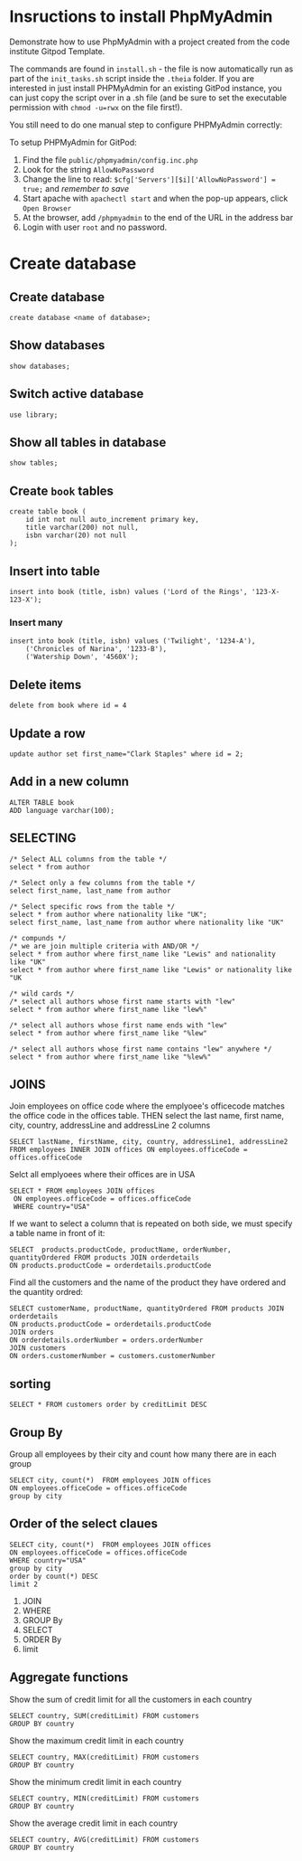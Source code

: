 # Insructions to install PhpMyAdmin

Demonstrate how to use PhpMyAdmin with a project created from the code institute Gitpod Template.

The commands are found in `install.sh` - the file is now automatically run as part of the `init_tasks.sh` script inside the `.theia` folder. If you are interested in just install PHPMyAdmin for an existing GitPod instance, you can just copy the script over in a .sh file (and be sure to set the executable permission with `chmod -u=rwx` on the file first!).

You still need to do one manual step to configure PHPMyAdmin correctly:

To setup PHPMyAdmin for GitPod:

1. Find the file `public/phpmyadmin/config.inc.php`
2. Look for the string `AllowNoPassword`
3. Change the line to read: `$cfg['Servers'][$i]['AllowNoPassword'] = true;` and *remember to save*
4. Start apache with `apachectl start` and when the pop-up appears, click `Open Browser`
5. At the browser, add `/phpmyadmin` to the end of the URL in the address bar
6. Login with user `root` and no password.

# Create database

## Create database
```
create database <name of database>;
```

## Show databases
```
show databases;
```

## Switch active database
```
use library;
```

## Show all tables in database
```
show tables;
```

## Create `book` tables
```
create table book (
    id int not null auto_increment primary key,
    title varchar(200) not null,
    isbn varchar(20) not null
);
```

## Insert into table
```
insert into book (title, isbn) values ('Lord of the Rings', '123-X-123-X');
```

### Insert many
```
insert into book (title, isbn) values ('Twilight', '1234-A'),
    ('Chronicles of Narina', '1233-B'),
    ('Watership Down', '4560X');
```

## Delete items
```
delete from book where id = 4
```

## Update a row
```
update author set first_name="Clark Staples" where id = 2;
```

## Add in a new column
```
ALTER TABLE book
ADD language varchar(100);
```

## SELECTING
```
/* Select ALL columns from the table */
select * from author
```

```
/* Select only a few columns from the table */
select first_name, last_name from author
```

```
/* Select specific rows from the table */
select * from author where nationality like "UK";
select first_name, last_name from author where nationality like "UK"
```

```
/* compunds */
/* we are join multiple criteria with AND/OR */
select * from author where first_name like "Lewis" and nationality like "UK"
select * from author where first_name like "Lewis" or nationality like "UK
```
```
/* wild cards */
/* select all authors whose first name starts with "lew"
select * from author where first_name like "lew%"

/* select all authors whose first name ends with "lew"
select * from author where first_name like "%lew"

/* select all authors whose first name contains "lew" anywhere */
select * from author where first_name like "%lew%"
```
## JOINS

Join employees on office code where the emplyoee's officecode matches the office code in the offices table.
THEN select the last name, first name, city, country, addressLine and addressLine 2 columns
```
SELECT lastName, firstName, city, country, addressLine1, addressLine2 
FROM employees INNER JOIN offices ON employees.officeCode = offices.officeCode
```

Selct all emplyoees where their offices are in USA
```
SELECT * FROM employees JOIN offices
 ON employees.officeCode = offices.officeCode
 WHERE country="USA" 
```

If we want to select a column that is repeated on both side, we must specify a table name in front of it:
```
SELECT  products.productCode, productName, orderNumber, quantityOrdered FROM products JOIN orderdetails
ON products.productCode = orderdetails.productCode
```

Find all the customers and the name of the product they have ordered and the quantity ordred:
```
SELECT customerName, productName, quantityOrdered FROM products JOIN orderdetails
ON products.productCode = orderdetails.productCode
JOIN orders
ON orderdetails.orderNumber = orders.orderNumber
JOIN customers
ON orders.customerNumber = customers.customerNumber
```

## sorting
```
SELECT * FROM customers order by creditLimit DESC
```

## Group By
Group all employees by their city and count how many there are in each group
```
SELECT city, count(*)  FROM employees JOIN offices 
ON employees.officeCode = offices.officeCode
group by city

```

## Order of the select claues
```
SELECT city, count(*)  FROM employees JOIN offices 
ON employees.officeCode = offices.officeCode
WHERE country="USA"
group by city
order by count(*) DESC
limit 2
```

1. JOIN
2. WHERE
3. GROUP By
4. SELECT
5. ORDER By
6. limit


## Aggregate functions

Show the sum of credit limit for all the customers in each country
```
SELECT country, SUM(creditLimit) FROM customers
GROUP BY country
```

Show the maximum credit limit in each country

```
SELECT country, MAX(creditLimit) FROM customers
GROUP BY country
```

Show the minimum credit limit in each country
```
SELECT country, MIN(creditLimit) FROM customers
GROUP BY country
```

Show the average credit limit in each country
```
SELECT country, AVG(creditLimit) FROM customers
GROUP BY country
```
